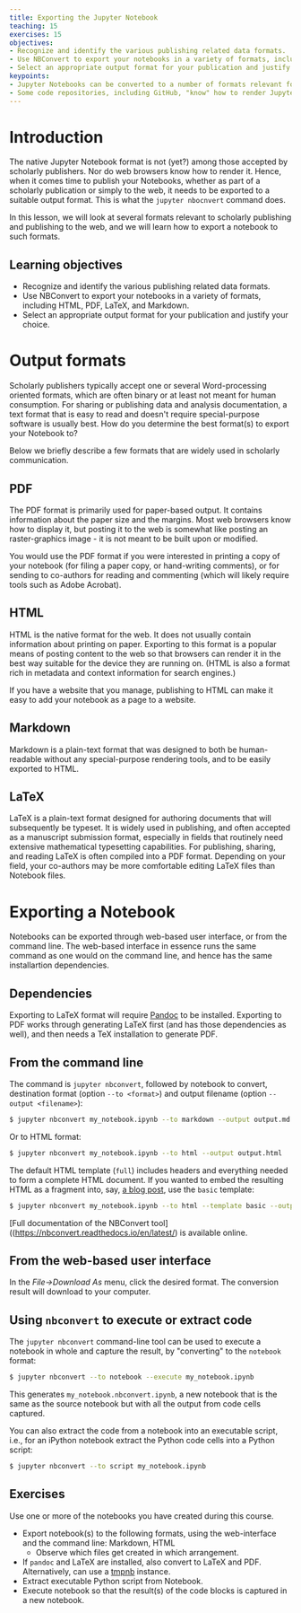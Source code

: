 ```yaml
---
title: Exporting the Jupyter Notebook
teaching: 15
exercises: 15
objectives:
- Recognize and identify the various publishing related data formats.
- Use NBConvert to export your notebooks in a variety of formats, including HTML, PDF, LaTeX, and Markdown.
- Select an appropriate output format for your publication and justify your choice.
keypoints:
- Jupyter Notebooks can be converted to a number of formats relevant for scholarly communication and publishing, including HTML, PDF, and Markdown.
- Some code repositories, including GitHub, "know" how to render Jupyter Notebook format natively, and hence can be used for publishing notebooks for public viewing.
---
```


# Introduction

The native Jupyter Notebook format is not (yet?) among those accepted by scholarly publishers. Nor do web browsers know how to render it. Hence, when it comes time to publish your Notebooks, whether as part of a scholarly publication or simply to the web, it needs to be exported to a suitable output format. This is what the `jupyter nbocnvert` command does.

In this lesson, we will look at several formats relevant to scholarly publishing and publishing to the web, and we will learn how to export a notebook to such formats.

## Learning objectives

- Recognize and identify the various publishing related data formats.
- Use NBConvert to export your notebooks in a variety of formats, including HTML, PDF, LaTeX, and Markdown.
- Select an appropriate output format for your publication and justify your choice.

# Output formats

Scholarly publishers typically accept one or several Word-processing oriented formats, which are often binary or at least not meant for human consumption. For sharing or publishing data and analysis documentation, a text format that is easy to read and doesn't require special-purpose software is usually best. How do you determine the best format(s) to export your Notebook to?

Below we briefly describe a few formats that are widely used in scholarly communication.

## PDF

The PDF format is primarily used for paper-based output.  It contains information about the paper size and the margins.  Most web browsers know how to display it, but posting it to the web is somewhat like posting an raster-graphics image - it is not meant to be built upon or modified.

You would use the PDF format if you were interested in printing a copy of your notebook (for filing a paper copy, or hand-writing comments), or for sending to co-authors for reading and commenting (which will likely require tools such as Adobe Acrobat).

## HTML

HTML is the native format for the web.  It does not usually contain information about printing on paper.  Exporting to this format is a popular means of posting content to the web so that browsers can render it in the best way suitable for the device they are running on. (HTML is also a format rich in metadata and context information for search engines.)

If you have a website that you manage, publishing to HTML can make it easy to add your notebook as a page to a website.

## Markdown

Markdown is a plain-text format that was designed to both be human-readable without any special-purpose rendering tools, and to be easily exported to HTML.

## LaTeX

LaTeX is a plain-text format designed for authoring documents that will subsequently be typeset. It is widely used in publishing, and often accepted as a manuscript submission format, especially in fields that routinely need extensive mathematical typesetting capabilities. For publishing, sharing, and reading LaTeX is often compiled into a PDF format.  Depending on your field, your co-authors may be more comfortable editing LaTeX files than Notebook files.

# Exporting a Notebook

Notebooks can be exported through web-based user interface, or from the command line. The web-based interface in essence runs the same command as one would on the command line, and hence has the same installartion dependencies.

## Dependencies

Exporting to LaTeX format will require [Pandoc](http://pandoc.org) to be installed. Exporting to PDF works through generating LaTeX first (and has those dependencies as well), and then needs a TeX installation to generate PDF.

## From the command line

The command is `jupyter nbconvert`, followed by notebook to convert, destination format (option `--to <format>`) and output filename (option `--output <filename>`):

```sh
$ jupyter nbconvert my_notebook.ipynb --to markdown --output output.md
```

Or to HTML format:

```sh
$ jupyter nbconvert my_notebook.ipynb --to html --output output.html
```

The default HTML template (`full`) includes headers and everything needed to form a complete HTML document. If you wanted to embed the resulting HTML as a fragment into, say, [a blog post](http://nbviewer.jupyter.org/github/fperez/blog/blob/master/120907-Blogging%20with%20the%20IPython%20Notebook.ipynb), use the `basic` template:

```sh
$ jupyter nbconvert my_notebook.ipynb --to html --template basic --output output.html
```

[Full documentation of the NBConvert tool]((https://nbconvert.readthedocs.io/en/latest/) is available online.

## From the web-based user interface

In the _File->Download As_ menu, click the desired format. The conversion result will download to your computer.

## Using `nbconvert` to execute or extract code

The `jupyter nbconvert` command-line tool can be used to execute a notebook in whole and capture the result, by "converting" to the `notebook` format:

```sh
$ jupyter nbconvert --to notebook --execute my_notebook.ipynb
```

This generates `my_notebook.nbconvert.ipynb`, a new notebook that is the same as the source notebook but with all the output from code cells captured.

You can also extract the code from a notebook into an executable script, i.e., for an iPython notebook extract the Python code cells into a Python script:

```sh
$ jupyter nbconvert --to script my_notebook.ipynb
```

## Exercises

Use one or more of the notebooks you have created during this course.
* Export notebook(s) to the following formats, using the web-interface and the command line: Markdown, HTML
    * Observe which files get created in which arrangement.
* If `pandoc` and LaTeX are installed, also convert to LaTeX and PDF. Alternatively, can use a [tmpnb](https://github.com/jupyter/tmpnb) instance.
* Extract executable Python script from Notebook.
* Execute notebook so that the result(s) of the code blocks is captured in a new notebook.

